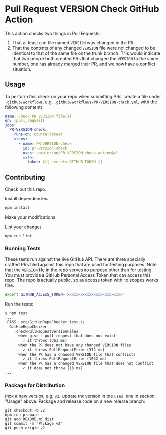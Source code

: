 # Pull Request VERSION Check GitHub Action

This action checks two things in Pull Requests:
1. That at least one file named `VERSION` was changed in the PR.
2. That the contents of any changed `VERSION` file were not changed to be identical to that of the same
   file on the trunk branch.  This would indicate that two people both created PRs that changed the `VERSION`
   to the same number, one has already merged their PR, and we now have a conflict situation.

## Usage

To perform this check on your repo when submitting PRs, create a file under `.github/workflows`,
e.g. `.github/workflows/PR-VERSION-check.yml`, with the following contents:
```yaml
name: Check PR VERSION file(s)
on: [pull_request]
jobs:
  PR-VERSION-check:
    runs-on: ubuntu-latest
    steps:
      - name: PR-VERSION-check
        id: pr-version-check
        uses: sampierson/PR-VERSION-check-action@v1
        with:
          token: ${{ secrets.GITHUB_TOKEN }}
```

## Contributing

Check out this repo.

Install dependencies:

```bash
npm install
```

Make your modifications.

Lint your changes.

```bash
npm run lint
```

### Running Tests

These tests run against the live GitHub API.  There are three specially crafted PRs filed against this repo that are
used for testing purposes.  Note that the `VERSION` file in the repo serves no purpose other than for testing.
You must provide a GitHub Personal Access Token that can access this repo.  The repo is
actually public, so an access token with no scopes works fine.

```bash
export GITHUB_ACCESS_TOKEN='xxxxxxxxxxxxxxxxxxxxxxxxx'
```

Run the tests:

```bash
$ npm test
...
 PASS  src/GitHubRepoChecker.test.js
  GitHubRepoChecker
    .checkPullRequestVersionFiles
      when give a pull request that does not exist
        ✓ it throws (361 ms)
      when the PR does not have any changed VERSION files
        ✓ it throws PullRequestError (372 ms)
      when the PR has a changed VERSION file that conflicts
        ✓ it throws PullRequestError (1032 ms)
      when the PR has a changed VERSION file that does not conflict
        ✓ it does not throw (13 ms)
...
```

### Package for Distribution

Pick a new version, e.g. `v2`.
Update the version in the `uses:` line in section "Usage" above.
Package and release code on a new release branch:

```
git checkout -b v2
npm run prepare
git add README.md dist
git commit -m "Package v2"
git push origin v2
```

